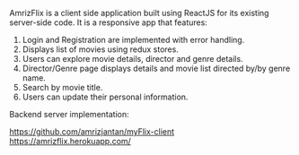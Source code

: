 AmrizFlix is a client side application built using ReactJS for its existing server-side code. It is a responsive app that features:

1. Login and Registration are implemented with error handling.
2. Displays list of movies using redux stores.
3. Users can explore movie details, director and genre details.
4. Director/Genre page displays details and movie list directed by/by genre name.
5. Search by movie title.
6. Users can update their personal information.

Backend server implementation:

https://github.com/amrizjantan/myFlix-client
https://amrizflix.herokuapp.com/
